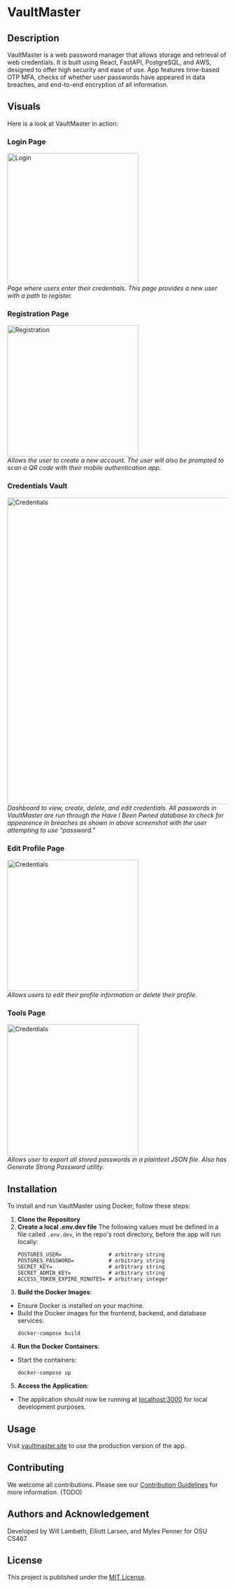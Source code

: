 # VaultMaster
## Description
VaultMaster is a web password manager that allows storage and retrieval of web credentials. It is built using React, FastAPI, PostgreSQL, and AWS, designed to offer high security and ease of use. App features time-based OTP MFA, checks of whether user passwords have appeared in data breaches, and end-to-end encryption of all information.
## Visuals
Here is a look at VaultMaster in action:
### Login Page
<img src="https://github.com/CS467-VaultMaster/VaultMaster/assets/96148570/ffe2597a-5e8c-406d-8ec2-2938dc161bd5" width="300" alt="Login">\
*Page where users enter their credentials. This page provides a new user with a path to register.*

### Registration Page
<img src="https://github.com/CS467-VaultMaster/VaultMaster/assets/96148570/2bcff15b-95c0-488f-a9fd-91e03ac05bab" width="300" alt="Registration">\
*Allows the user to create a new account. The user will also be prompted to scan a QR code with their mobile authentication app.*

### Credentials Vault
<img src="https://github.com/CS467-VaultMaster/VaultMaster/assets/96148570/4a9c8c1e-ad45-4948-b85d-53706639efdf" width="700" alt="Credentials">\
*Dashboard to view, create, delete, and edit credentials. All passwords in VaultMaster are run through the Have I Been Pwned database to check for appearence in breaches as shown in above screenshot with the user attempting to use "password."*

### Edit Profile Page
<img src="https://github.com/CS467-VaultMaster/VaultMaster/assets/96148570/1cecaf73-050f-4a7a-908e-cfe47169aece" width="300" alt="Credentials">\
*Allows users to edit their profile information or delete their profile.*

### Tools Page
<img src="https://github.com/CS467-VaultMaster/VaultMaster/assets/96148570/9e3d73f1-fc10-4922-925c-fcee080d1a62" width="300" alt="Credentials">\
*Allows user to export all stored passwords in a plaintext JSON file. Also has Generate Strong Password utility.*

## Installation
To install and run VaultMaster using Docker, follow these steps:
1. **Clone the Repository**
2. **Create a local .env.dev file**
   The following values must be defined in a file called `.env.dev`, in the repo's root directory, before the app will run locally:
   ```
   POSTGRES_USER=               # arbitrary string
   POSTGRES_PASSWORD=           # arbitrary string
   SECRET_KEY=                  # arbitrary string
   SECRET_ADMIN_KEY=            # arbitrary string
   ACCESS_TOKEN_EXPIRE_MINUTES= # arbitrary integer
   ```
3. **Build the Docker Images**:
- Ensure Docker is installed on your machine.
- Build the Docker images for the frontend, backend, and database services:
  ```
  docker-compose build
  ```
4. **Run the Docker Containers**:
- Start the containers:
  ```
  docker-compose up
  ```
5. **Access the Application**:
- The application should now be running at [localhost:3000](http://localhost:3000) for local development purposes.

## Usage
Visit [vaultmaster.site](https://www.vaultmaster.site) to use the production version of the app.
## Contributing
We welcome all contributions. Please see our [Contribution Guidelines](https://github.com/CS467-VaultMaster/VaultMaster/blob/main/CONTRIBUTING.md) for more information. (TODO)
## Authors and Acknowledgement
Developed by Will Lambeth, Elliott Larsen, and Myles Penner for OSU CS467.
## License
This project is published under the [MIT License](https://github.com/CS467-VaultMaster/VaultMaster/blob/main/LICENSE.md).
